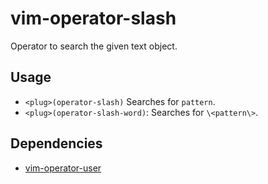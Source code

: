 # vim-operator-slash
Operator to search the given text object.

## Usage

* `<plug>(operator-slash)` Searches for `pattern`.
* `<plug>(operator-slash-word)`: Searches for `\<pattern\>`.

## Dependencies

* [vim-operator-user](https://github.com/kana/vim-operator-user)
